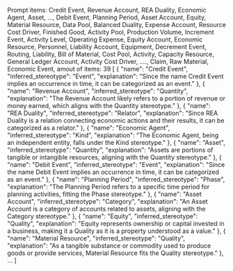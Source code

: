 Prompt items: 
Credit Event, Revenue Account, REA Duality, Economic Agent, Asset, ..., Debit Event, Planning Period, Asset Account, Equity, Material Resource, Data Pool, Balanced Duality, Expense Account, Resource Cost Driver, Finished Good, Activity Pool, Production Volume, Increment Event, Activity Level, Operating Expense, Equity Account, Economic Resource, Personnel, Liability Account, Equipment, Decrement Event, Routing, Liability, Bill of Material, Cost Pool, Activity, Capacity Resource, General Ledger Account, Activity Cost Driver, ...., Claim, Raw Material, Economic Event, 
amout of items: 39
 [
{
    "name": "Credit Event",
    "inferred_stereotype": "Event",
    "explanation": "Since the name Credit Event implies an occurrence in time, it can be categorized as an event."
},
{
    "name": "Revenue Account",
    "inferred_stereotype": "Quantity",
    "explanation": "The Revenue Account likely refers to a portion of revenue or money earned, which aligns with the Quantity stereotype."
},
{
    "name": "REA Duality",
    "inferred_stereotype": "Relator",
    "explanation": "Since REA Duality is a relation connecting economic actions and their results, it can be categorized as a relator."
},
{
    "name": "Economic Agent",
    "inferred_stereotype": "Kind",
    "explanation": "The Economic Agent, being an independent entity, falls under the Kind stereotype."
},
{
    "name": "Asset",
    "inferred_stereotype": "Quantity",
    "explanation": "Assets are portions of tangible or intangible resources, aligning with the Quantity stereotype."
},
{
    "name": "Debit Event",
    "inferred_stereotype": "Event",
    "explanation": "Since the name Debit Event implies an occurrence in time, it can be categorized as an event."
},
{
    "name": "Planning Period",
    "inferred_stereotype": "Phase",
    "explanation": "The Planning Period refers to a specific time period for planning activities, fitting the Phase stereotype."
},
{
    "name": "Asset Account",
    "inferred_stereotype": "Category",
    "explanation": "An Asset Account is a category of accounts related to assets, aligning with the Category stereotype."
},
{
    "name": "Equity",
    "inferred_stereotype": "Quality",
    "explanation": "Equity represents ownership or capital invested in a business, making it a Quality as it is a property understood as a value."
},
{
    "name": "Material Resource",
    "inferred_stereotype": "Quality",
    "explanation": "As a tangible substance or commodity used to produce goods or provide services, Material Resource fits the Quality stereotype."
},
...
]
